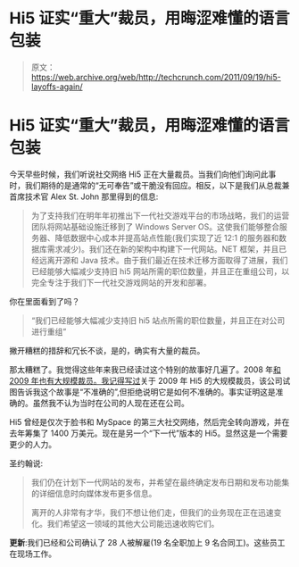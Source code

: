 # Hi5 证实“重大”裁员，用晦涩难懂的语言包装

> 原文：<https://web.archive.org/web/http://techcrunch.com/2011/09/19/hi5-layoffs-again/>

# Hi5 证实“重大”裁员，用晦涩难懂的语言包装

今天早些时候，我们听说社交网络 Hi5 正在大量裁员。当我们向他们询问此事时，我们期待的是通常的“无可奉告”或干脆没有回应。相反，以下是我们从总裁兼首席技术官 Alex St. John 那里得到的信息:

> 为了支持我们在明年年初推出下一代社交游戏平台的市场战略，我们的运营团队将网站基础设施迁移到了 Windows Server OS。这使我们能够整合服务器、降低数据中心成本并提高站点性能(我们实现了近 12:1 的服务器和数据库需求减少)。我们还在新的架构中构建下一代网站。NET 框架，并且已经远离开源和 Java 技术。由于我们最近在技术迁移方面取得了进展，我们已经能够大幅减少支持旧 hi5 网站所需的职位数量，并且正在重组公司，以完全专注于我们下一代社交游戏网站的开发和部署。

你在里面看到了吗？

> “我们已经能够大幅减少支持旧 hi5 站点所需的职位数量，并且正在对公司进行重组”

撇开糟糕的措辞和冗长不谈，是的，确实有大量的裁员。

那太糟糕了。我觉得这些年来我已经读过这个特别的故事好几遍了。2008 年[和 2009 年](https://web.archive.org/web/20230204185836/https://techcrunch.com/2008/10/16/no-hi5s-today-no-3-social-network-lays-off-10-to-15-percent-of-staff/)[也有大规模裁员。我记得](https://web.archive.org/web/20230204185836/https://techcrunch.com/2009/03/31/more-layoffs-hit-hi5/)[写过](https://web.archive.org/web/20230204185836/http://venturebeat.com/2009/03/31/after-a-funding-failure-hi5-kind-of-died-today/)关于 2009 年 Hi5 的大规模裁员，该公司试图告诉我这个故事是“不准确的”,但拒绝说明它是如何不准确的。事实证明这是准确的。虽然我不认为当时在公司的人现在还在公司。

Hi5 曾经是仅次于脸书和 MySpace 的第三大社交网络，然后完全转向游戏，并在去年筹集了 1400 万美元。现在是另一个“下一代”版本的 Hi5。显然这是一个需要更少的人力。

圣约翰说:

> 我们仍在计划下一代网站的发布，并希望在最终确定发布日期和发布功能集的详细信息时向媒体发布更多信息。
> 
> 离开的人非常有才华，我们不想让他们走，但我们的业务现在正在迅速变化。我们希望这一领域的其他大公司能迅速收购它们。

**更新**:我们已经和公司确认了 28 人被解雇(19 名全职加上 9 名合同工)。这些员工在现场工作。